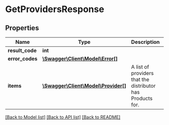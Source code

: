 # GetProvidersResponse

## Properties
Name | Type | Description | Notes
------------ | ------------- | ------------- | -------------
**result_code** | **int** |  | 
**error_codes** | [**\Swagger\Client\Model\Error[]**](Error.md) |  | 
**items** | [**\Swagger\Client\Model\Provider[]**](Provider.md) | A list of providers that the distributor has Products for. | 

[[Back to Model list]](../README.md#documentation-for-models) [[Back to API list]](../README.md#documentation-for-api-endpoints) [[Back to README]](../README.md)


